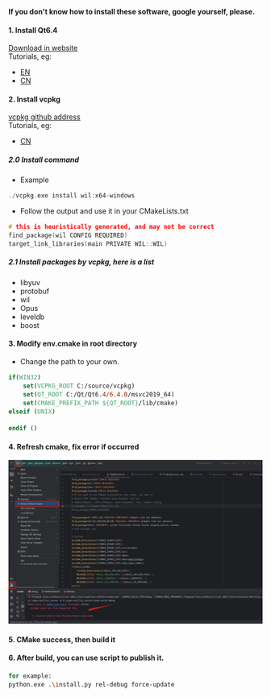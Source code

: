 **If you don't know how to install these software, google yourself, please.**

#### 1. Install Qt6.4
[Download in website](https://www.qt.io/download)  
Tutorials, eg:  
- [EN](https://subscription.packtpub.com/book/programming/9781800204584/2/ch02lvl1sec06/downloading-and-installing-qt)
- [CN](https://blog.csdn.net/yanchenyu365/article/details/124499087)

#### 2. Install vcpkg
[vcpkg github address](https://github.com/microsoft/vcpkg)  
Tutorials, eg:  
- [CN](https://zhuanlan.zhihu.com/p/153199835)

##### 2.0 Install command
- Example
```c++
./vcpkg.exe install wil:x64-windows
```
- Follow the output and use it in your CMakeLists.txt
```c++
# this is heuristically generated, and may not be correct
find_package(wil CONFIG REQUIRED)
target_link_libraries(main PRIVATE WIL::WIL)
```

##### 2.1 Install packages by vcpkg, here is a list
- libyuv
- protobuf
- wil
- Opus
- leveldb
- boost

#### 3. Modify env.cmake in root directory
- Change the path to your own.
```cmake
if(WIN32)
    set(VCPKG_ROOT C:/source/vcpkg)
    set(QT_ROOT C:/Qt/Qt6.4/6.4.0/msvc2019_64)
    set(CMAKE_PREFIX_PATH ${QT_ROOT}/lib/cmake)
elseif (UNIX)

endif ()
```

#### 4. Refresh cmake, fix error if occurred
![x想](images/env_config.png)

#### 5. CMake success, then build it

#### 6. After build, you can use script to publish it.
```bash
for example:
python.exe .\install.py rel-debug force-update
```